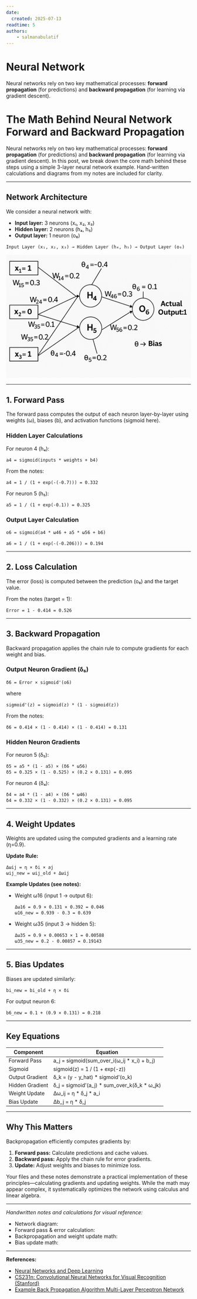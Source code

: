 ```yaml
---
date:
  created: 2025-07-13
readtime: 5
authors:
    - salmanabulatif
---
```


# Neural Network

Neural networks rely on two key mathematical processes: **forward propagation** (for predictions) and **backward propagation** (for learning via gradient descent).

<!-- more -->

# The Math Behind Neural Network Forward and Backward Propagation

Neural networks rely on two key mathematical processes: **forward propagation** (for predictions) and **backward propagation** (for learning via gradient descent). In this post, we break down the core math behind these steps using a simple 3-layer neural network example. Hand-written calculations and diagrams from my notes are included for clarity.

---

## Network Architecture

We consider a neural network with:

- **Input layer:** 3 neurons (x₁, x₂, x₃)
- **Hidden layer:** 2 neurons (h₄, h₅)
- **Output layer:** 1 neuron (o₆)

```
Input Layer (x₁, x₂, x₃) → Hidden Layer (h₄, h₅) → Output Layer (o₆)
```

![image3](image1.png)

---

## 1. Forward Pass

The forward pass computes the output of each neuron layer-by-layer using weights (ω), biases (b), and activation functions (sigmoid here).

### Hidden Layer Calculations

For neuron 4 (h₄):

```
a4 = sigmoid(inputs * weights + b4)
```

From the notes:

```
a4 = 1 / (1 + exp(-(-0.7))) = 0.332
```

For neuron 5 (h₅):

```
a5 = 1 / (1 + exp(-0.1)) = 0.325
```

### Output Layer Calculation

```
o6 = sigmoid(a4 * ω46 + a5 * ω56 + b6)
```

```
a6 = 1 / (1 + exp(-(-0.206))) = 0.194
```



---

## 2. Loss Calculation

The error (loss) is computed between the prediction (o₆) and the target value.

From the notes (target = 1):

```
Error = 1 - 0.414 = 0.526
```

---

## 3. Backward Propagation

Backward propagation applies the chain rule to compute gradients for each weight and bias.

### Output Neuron Gradient (δ₆)

```
δ6 = Error × sigmoid'(o6)
```

where

```
sigmoid'(z) = sigmoid(z) * (1 - sigmoid(z))
```

From the notes:

```
δ6 = 0.414 × (1 - 0.414) × (1 - 0.414) = 0.131
```

### Hidden Neuron Gradients

For neuron 5 (δ₅):

```
δ5 = a5 * (1 - a5) × (δ6 * ω56)
δ5 = 0.325 × (1 - 0.525) × (0.2 × 0.131) = 0.095
```

For neuron 4 (δ₄):

```
δ4 = a4 * (1 - a4) × (δ6 * ω46)
δ4 = 0.332 × (1 - 0.332) × (0.2 × 0.131) = 0.095
```



---

## 4. Weight Updates

Weights are updated using the computed gradients and a learning rate (η=0.9).

**Update Rule:**

```
Δωij = η × δi × aj
ωij_new = ωij_old + Δωij
```

**Example Updates (see notes):**

- Weight ω16 (input 1 → output 6):

    ```
    Δω16 = 0.9 × 0.131 × 0.392 = 0.046
    ω16_new = 0.939 - 0.3 = 0.639
    ```

- Weight ω35 (input 3 → hidden 5):

    ```
    Δω35 = 0.9 × 0.00653 × 1 = 0.00588
    ω35_new = 0.2 - 0.00857 = 0.19143
    ```

---

## 5. Bias Updates

Biases are updated similarly:

```
bi_new = bi_old + η × δi
```

For output neuron 6:

```
b6_new = 0.1 + (0.9 × 0.131) = 0.218
```



---

## Key Equations

| Component         | Equation                                              |
| ----------------- | ---------------------------------------------------- |
| Forward Pass      | a_j = sigmoid(sum_over_i(ω_ij * x_i) + b_j)          |
| Sigmoid           | sigmoid(z) = 1 / (1 + exp(-z))                       |
| Output Gradient   | δ_k = (y - y_hat) * sigmoid'(o_k)                    |
| Hidden Gradient   | δ_j = sigmoid'(a_j) * sum_over_k(δ_k * ω_jk)         |
| Weight Update     | Δω_ij = η * δ_j * a_i                                |
| Bias Update       | Δb_j = η * δ_j                                       |

---

## Why This Matters

Backpropagation efficiently computes gradients by:

1. **Forward pass:** Calculate predictions and cache values.
2. **Backward pass:** Apply the chain rule for error gradients.
3. **Update:** Adjust weights and biases to minimize loss.

Your files and these notes demonstrate a practical implementation of these principles—calculating gradients and updating weights. While the math may appear complex, it systematically optimizes the network using calculus and linear algebra.

---

*Handwritten notes and calculations for visual reference:*

- Network diagram: 
- Forward pass & error calculation: 
- Backpropagation and weight update math: 
- Bias update math: 

---

**References:**  
- [Neural Networks and Deep Learning](http://neuralnetworksanddeeplearning.com/)
- [CS231n: Convolutional Neural Networks for Visual Recognition (Stanford)](http://cs231n.github.io/neural-networks-2/)
- [Example Back Propagation Algorithm Multi-Layer Perceptron Network](https://www.youtube.com/watch?v=n2L1J5JYgUk)
